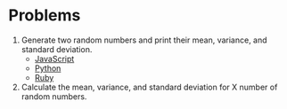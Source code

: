 # Problems

1. Generate two random numbers and print their mean, variance, and standard deviation.
    - [JavaScript](https://gist.github.com/mjhea0/6599815)
    - [Python](https://gist.github.com/mjhea0/6600252)
    - [Ruby](https://gist.github.com/mjhea0/6600422)
2. Calculate the mean, variance, and standard deviation for X number of random numbers.